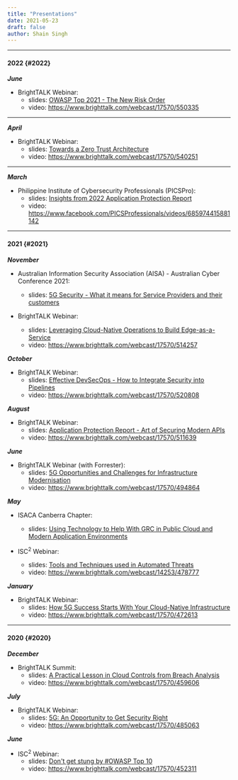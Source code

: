 ```yaml
---
title: "Presentations"
date: 2021-05-23
draft: false
author: Shain Singh
---
```


<hr />

#### 2022 {#2022}

**_June_**

- BrightTALK Webinar:
  - slides: [OWASP Top 2021 - The New Risk Order](/Brightalk%20Webinar%20-%20OWASP%20Top%202021%20-%20The%20New%20Risk%20Order%20[June%202022].pdf)
  - video: <https://www.brighttalk.com/webcast/17570/550335>

<hr />

**_April_**

- BrightTALK Webinar:
  - slides: [Towards a Zero Trust Architecture](/files/Brighttalk%20Webinar%20-%20Towards%20a%20Zero%20Trust%20Architecture%20%5BApril%202022%5D.pdf)
  - video: <https://www.brighttalk.com/webcast/17570/540251>

<hr />


**_March_**

- Philippine Institute of Cybersecurity Professionals (PICSPro):
  - slides: [Insights from 2022 Application Protection Report](/files/PICSPro%20-%20Insights%20from%202022%20Application%20Protection%20Report%20[March%202022].pdf)
  - video: <https://www.facebook.com/PICSProfessionals/videos/685974415881142>

<hr />

#### 2021 {#2021}

**_November_**

- Australian Information Security Association (AISA) - Australian Cyber Conference 2021:
  - slides: [5G Security - What it means for Service Providers and their customers](/files/AISA%20Australian%20Cyber%20Conference%20-%205G%20Security%20-%20What%20it%20means%20for%20Service%20Providers%20and%20their%20customers%20[November%202021].pdf)

- BrightTALK Webinar:
  - slides: [Leveraging Cloud-Native Operations to Build Edge-as-a-Service](/files/Brighttalk%20Webinar%20-%20%20Leveraging%20Cloud-Native%20Operations%20to%20Build%20Edge-as-a-Service%20[November%202021].pdf)
  - video: <https://www.brighttalk.com/webcast/17570/514257>

**_October_**

- BrightTALK Webinar:
  - slides: [Effective DevSecOps - How to Integrate Security into Pipelines](/files/Brighttalk%20Webinar%20-%20%20Effective%20DevSecOps%20-%20How%20to%20Integrate%20Security%20into%20Pipelines%20[October%202021].pdf)
  - video: <https://www.brighttalk.com/webcast/17570/520808>

**_August_**

- BrightTALK Webinar:
  - slides: [Application Protection Report - Art of Securing Modern APIs](/files/Brighttalk%20Webinar%20-%20%20Application%20Protection%20Report%20-%20Art%20of%20Securing%20Modern%20APIs%20[August%202021].pdf)
  - video: <https://www.brighttalk.com/webcast/17570/511639>

**_June_**

- BrightTALK Webinar (with Forrester):
  - slides: [5G Opportunities and Challenges for Infrastructure Modernisation](/files/Brighttalk%20Webinar%20with%20Forrester%20-%205G%20Opportunities%20and%20Challenges%20for%20Infrastructure%20Modernisation%20[June%202021].pdf)
  - video: <https://www.brighttalk.com/webcast/17570/494864>

**_May_**

- ISACA Canberra Chapter:
  - slides: [Using Technology to Help With GRC in Public Cloud and Modern Application Environments](/files/ISACA%20Canberra%20-%20Using%20Technology%20to%20Help%20With%20GRC%20in%20Public%20Cloud%20and%20Modern%20Application%20Environments%20[May%202021].pdf)

- ISC<sup>2</sup> Webinar:
  - slides: [Tools and Techniques used in Automated Threats](/files/ISC2%20Webinar%20-%20Tools%20and%20Techniques%20used%20in%20Automated%20Threats%20[May%202021].pdf)
  - video: <https://www.brighttalk.com/webcast/14253/478777>

**_January_**

- BrightTALK Webinar:
  - slides: [How 5G Success Starts With Your Cloud-Native Infrastructure](/files/Brighttalk%20Webinar%20-%20How%205G%20Success%20Starts%20With%20Your%20Cloud-Native%20Infrastructure%20[January%202021].pdf)
  - video: <https://www.brighttalk.com/webcast/17570/472613>

<hr />

#### 2020 {#2020}

**_December_**

- BrightTALK Summit:
  - slides: [A Practical Lesson in Cloud Controls from Breach Analysis](/files/Brighttalk%20Summit%20-%20A%20Practical%20Lesson%20in%20Cloud%20Controls%20from%20Breach%20Analysis%20[Dec%202020].pdf)
  - video: <https://www.brighttalk.com/webcast/17570/459606>

**_July_**

- BrightTALK Webinar:
  - slides: [5G: An Opportunity to Get Security Right](/files/Brighttalk%20Webinar%20-%205G:%20The%20Opportunity%20to%20Get%20Security%20Right%20[July%202020].pdf)
  - video: <https://www.brighttalk.com/webcast/17570/485063>

**_June_**

- ISC<sup>2</sup> Webinar:
  - slides: [Don\'t get stung by \#OWASP Top 10](/files/ISC2%20Webinar%20-%20Dont%20get%20stung%20by%20OWASP%20Top%2010%20[June%202020].pdf)
  - video: <https://www.brighttalk.com/webcast/17570/452311>
